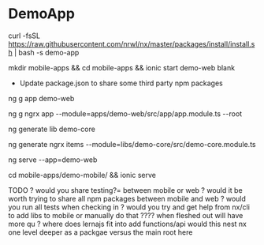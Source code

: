 # DemoApp

curl -fsSL https://raw.githubusercontent.com/nrwl/nx/master/packages/install/install.sh | bash -s demo-app

mkdir mobile-apps && cd mobile-apps && ionic start demo-web blank
- Update package.json to share some third party npm packages

ng g app demo-web

ng g ngrx app --module=apps/demo-web/src/app/app.module.ts  --root

ng generate lib demo-core

ng generate ngrx  items --module=libs/demo-core/src/demo-core.module.ts

ng serve --app=demo-web

cd mobile-apps/demo-mobile/ && ionic serve

TODO
? would you share testing?= between mobile or web
? would it be worth trying to share all npm packages between mobile and web
? would you run all tests when checking in 
? would you try and get help from nx/cli to add libs to mobile or manually do that
???? when fleshed out will have more qu
? where does lernajs fit into add functions/api would this nest nx one level deeper as a packgae versus the main root here
